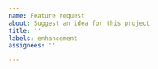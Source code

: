 ```yaml
---
name: Feature request
about: Suggest an idea for this project
title: ''
labels: enhancement
assignees: ''

---
```


